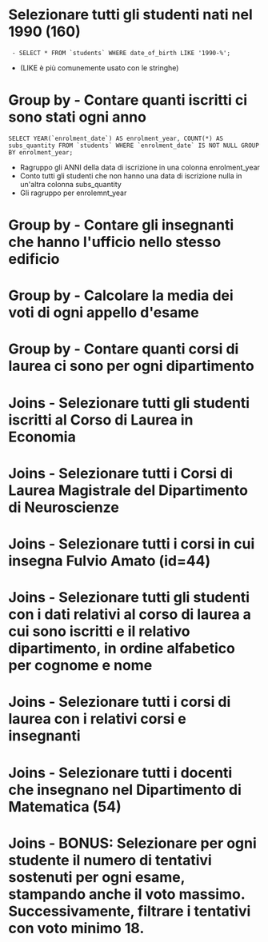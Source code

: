 # Selezionare tutti gli studenti nati nel 1990 (160)
`` - SELECT * FROM `students` WHERE date_of_birth LIKE '1990-%';``  
- (LIKE è più comunemente usato con le stringhe)  


# Group by - Contare quanti iscritti ci sono stati ogni anno
``SELECT YEAR(`enrolment_date`) AS enrolment_year, COUNT(*) AS subs_quantity FROM `students` WHERE `enrolment_date` IS NOT NULL GROUP BY enrolment_year;``
- Ragruppo gli ANNI della data di iscrizione in una colonna enrolment_year
- Conto tutti gli studenti che non hanno una data di iscrizione nulla in un'altra colonna subs_quantity
- Gli ragruppo per enrolemnt_year

# Group by - Contare gli insegnanti che hanno l'ufficio nello stesso edificio
# Group by - Calcolare la media dei voti di ogni appello d'esame
# Group by - Contare quanti corsi di laurea ci sono per ogni dipartimento

# Joins - Selezionare tutti gli studenti iscritti al Corso di Laurea in Economia
# Joins - Selezionare tutti i Corsi di Laurea Magistrale del Dipartimento di Neuroscienze
# Joins - Selezionare tutti i corsi in cui insegna Fulvio Amato (id=44)
# Joins - Selezionare tutti gli studenti con i dati relativi al corso di laurea a cui sono iscritti e il relativo dipartimento, in ordine alfabetico per cognome e nome
# Joins - Selezionare tutti i corsi di laurea con i relativi corsi e insegnanti
# Joins - Selezionare tutti i docenti che insegnano nel Dipartimento di Matematica (54)
# Joins - BONUS: Selezionare per ogni studente il numero di tentativi sostenuti per ogni esame, stampando anche il voto massimo. Successivamente, filtrare i tentativi con voto minimo 18.